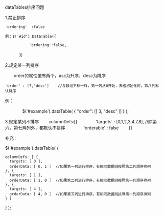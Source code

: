 dataTables排序问题

1.禁止排序

    'ordering'  :false

    例：$('#id').DataTable({

               'ordering':false,

　　　 })

2.规定某一列排序

　　order的属性值有两个，asc为升序，desc为降序

    'order' : [7,'desc']    //与数组下标一样，第一列从0开始，表格初始化时，第八列默认降序

   例：

　　　　$('#example').dataTable( {
       "order": [[ 3, "desc" ]]
    } );
    
3.规定某列不排序
　　columnDefs:[{
　　　　'targets' : [0,1,2,3,4,7,8],    //除第六，第七两列外，都默认不排序
　　　　'orderable' : false
　　}]

补充：

$('#example').dataTable( {
 
    columnDefs: [ {
      targets: [ 0 ],
      orderData: [ 0, 1 ]  //如果第一列进行排序，有相同数据则按照第二列顺序排列
    }, {
      targets: [ 1 ],
      orderData: [ 1, 0 ]  //如果第二列进行排序，有相同数据则按照第一列顺序排列
    }, {
      targets: [ 4 ],
      orderData: [ 4, 0 ]  //如果第五列进行排序，有相同数据则按照第一列顺序排列
    } ]
  } );